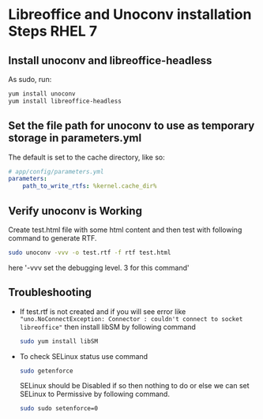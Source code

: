 # Libreoffice and Unoconv installation Steps RHEL 7

## Install unoconv and libreoffice-headless

As sudo, run:

```bash
yum install unoconv
yum install libreoffice-headless
```

## Set the file path for unoconv to use as temporary storage in parameters.yml

The default is set to the cache directory, like so:

```yaml
# app/config/parameters.yml
parameters:
    path_to_write_rtfs: %kernel.cache_dir%
```

## Verify unoconv is Working

Create test.html file with some html content and then test with following command to generate RTF.

```bash
sudo unoconv -vvv -o test.rtf -f rtf test.html
```

here '-vvv set the debugging level. 3 for this command'

## Troubleshooting

* If test.rtf is not created and if you will see error like `"uno.NoConnectException: Connector : couldn't connect to socket libreoffice"` then install libSM by following command
    ```bash
    sudo yum install libSM
    ```
* To check SELinux status use command
    ```bash
    sudo getenforce
    ```
    SELinux should be Disabled if so then nothing to do or else we can set SELinux to Permissive by following command.
    ```bash
    sudo sudo setenforce=0
    ```
